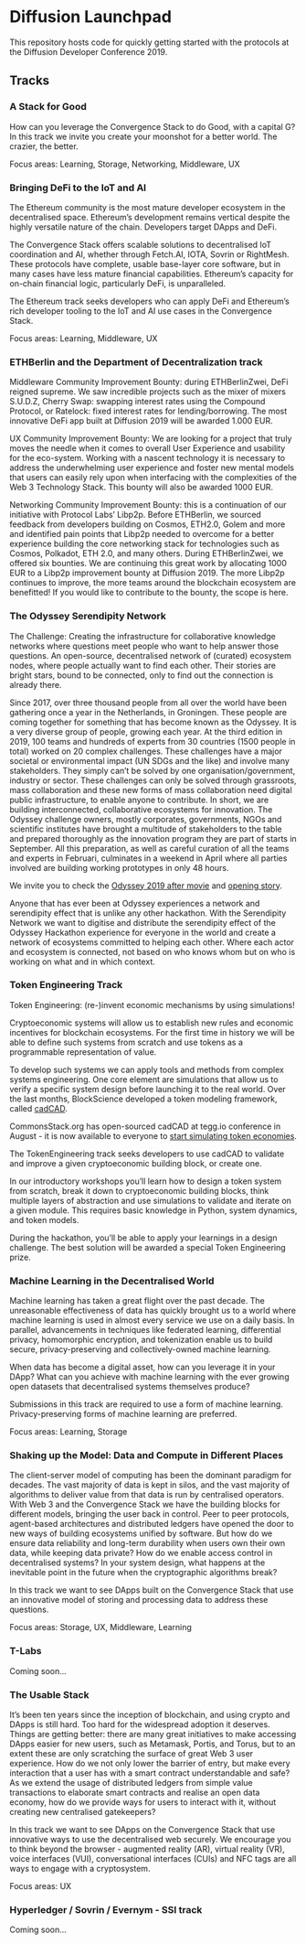 # Diffusion Launchpad

This repository hosts code for quickly getting started with the protocols at the Diffusion Developer Conference 2019.

## Tracks

### A Stack for Good

How can you leverage the Convergence Stack to do Good, with a capital G? In this track we invite you create your moonshot for a better world. The crazier, the better.

Focus areas: Learning, Storage, Networking, Middleware, UX

### Bringing DeFi to the IoT and AI

The Ethereum community is the most mature developer ecosystem in the decentralised space. Ethereum’s development remains vertical despite the highly versatile nature of the chain. Developers target DApps and DeFi.

The Convergence Stack offers scalable solutions to decentralised IoT coordination and AI, whether through Fetch.AI, IOTA, Sovrin or RightMesh. These protocols have complete, usable base-layer core software, but in many cases have less mature financial capabilities. Ethereum’s capacity for on-chain financial logic, particularly DeFi, is unparalleled.

The Ethereum track seeks developers who can apply DeFi and Ethereum’s rich developer tooling to the IoT and AI use cases in the Convergence Stack.

Focus areas: Learning, Middleware, UX

### ETHBerlin and the Department of Decentralization track

Middleware Community Improvement Bounty: during ETHBerlinZwei, DeFi reigned supreme. We saw incredible projects such as the mixer of mixers S.U.D.Z, Cherry Swap: swapping interest rates using the Compound Protocol, or Ratelock: fixed interest rates for lending/borrowing. The most innovative DeFi app built at Diffusion 2019 will be awarded 1.000 EUR.

UX Community Improvement Bounty: We are looking for a project that truly moves the needle when it comes to overall User Experience and usability for the eco-system. Working with a nascent technology it is necessary to address the underwhelming user experience and foster new mental models that users can easily rely upon when interfacing with the complexities of the Web 3 Technology Stack. This bounty will also be awarded 1000 EUR.

Networking Community Improvement Bounty: this is a continuation of our initiative with Protocol Labs’ Libp2p. Before ETHBerlin, we sourced feedback from developers building on Cosmos, ETH2.0, Golem and more and identified pain points that Libp2p needed to overcome for a better experience building the core networking stack for technologies such as Cosmos, Polkadot, ETH 2.0, and many others. During ETHBerlinZwei, we offered six bounties. We are continuing this great work by allocating 1000 EUR to a Libp2p improvement bounty at Diffusion 2019. The more Libp2p continues to improve, the more teams around the blockchain ecosystem are benefitted! If you would like to contribute to the bounty, the scope is here.

### The Odyssey Serendipity Network

The Challenge: Creating the infrastructure for collaborative knowledge networks where questions meet people who want to help answer those questions. An open-source, decentralised network of (curated) ecosystem nodes, where people actually want to find each other. Their stories are bright stars, bound to be connected, only to find out the connection is already there.

Since 2017, over three thousand people from all over the world have been gathering once a year in the Netherlands, in Groningen. These people are coming together for something that has become known as the Odyssey. It is a very diverse group of people, growing each year. At the third edition in 2019, 100 teams and hundreds of experts from 30 countries (1500 people in total) worked on 20 complex challenges. These challenges have a major societal or environmental impact (UN SDGs and the like) and involve many stakeholders. They simply can’t be solved by one organisation/government, industry or sector. These challenges can only be solved through grassroots, mass collaboration and these new forms of mass collaboration need digital public infrastructure, to enable anyone to contribute. In short, we are building interconnected, collaborative ecosystems for innovation. The Odyssey challenge owners, mostly corporates, governments, NGOs and scientific institutes have brought a multitude of stakeholders to the table and prepared thoroughly as the innovation program they are part of starts in September. All this preparation, as well as careful curation of all the teams and experts in Februari, culminates in a weekend in April where all parties involved are building working prototypes in only 48 hours.

We invite you to check the [Odyssey 2019 after movie](https://www.youtube.com/watch?v=q98Ry7OPYUM) and [opening story](https://www.youtube.com/watch?v=-RF9Dn4OECQ).

Anyone that has ever been at Odyssey experiences a network and serendipity effect that is unlike any other hackathon. With the Serendipity Network we want to digitise and distribute the serendipity effect of the Odyssey Hackathon experience for everyone in the world and create a network of ecosystems committed to helping each other. Where each actor and ecosystem is connected, not based on who knows whom but on who is working on what and in which context.

### Token Engineering Track

Token Engineering: (re-)invent economic mechanisms by using simulations!

Cryptoeconomic systems will allow us to establish new rules and economic incentives for blockchain ecosystems. For the first time in history we will be able to define such systems from scratch and use tokens as a programmable representation of value.

To develop such systems we can apply tools and methods from complex systems engineering. One core element are simulations that allow us to verify a specific system design before launching it to the real world. Over the last months, BlockScience developed a token modeling framework, called [cadCAD](https://medium.com/block-science/introducing-complex-adaptive-dynamics-computer-aided-design-cadcad-38b63b541eb8).

CommonsStack.org has open-sourced cadCAD at tegg.io conference in August - it is now available to everyone to [start simulating token economies](https://youtu.be/qjdjX2m_p0Q).

The TokenEngineering track seeks developers to use cadCAD to validate and improve a given cryptoeconomic building block, or create one.

In our introductory workshops you’ll learn how to design a token system from scratch, break it down to cryptoeconomic building blocks, think multiple layers of abstraction and use simulations to validate and iterate on a given module. This requires basic knowledge in Python, system dynamics, and token models.

During the hackathon, you’ll be able to apply your learnings in a design challenge. The best solution will be awarded a special Token Engineering prize.

### Machine Learning in the Decentralised World

Machine learning has taken a great flight over the past decade. The unreasonable effectiveness of data has quickly brought us to a world where machine learning is used in almost every service we use on a daily basis. In parallel, advancements in techniques like federated learning, differential privacy, homomorphic encryption, and tokenization enable us to build secure, privacy-preserving and collectively-owned machine learning.

When data has become a digital asset, how can you leverage it in your DApp? What can you achieve with machine learning with the ever growing open datasets that decentralised systems themselves produce?

Submissions in this track are required to use a form of machine learning. Privacy-preserving forms of machine learning are preferred.

Focus areas: Learning, Storage

### Shaking up the Model: Data and Compute in Different Places

The client-server model of computing has been the dominant paradigm for decades. The vast majority of data is kept in silos, and the vast majority of algorithms to deliver value from that data is run by centralised operators. With Web 3 and the Convergence Stack we have the building blocks for different models, bringing the user back in control. Peer to peer protocols, agent-based architectures and distributed ledgers have opened the door to new ways of building ecosystems unified by software. But how do we ensure data reliability and long-term durability when users own their own data, while keeping data private? How do we enable access control in decentralised systems? In your system design, what happens at the inevitable point in the future when the cryptographic algorithms break?

In this track we want to see DApps built on the Convergence Stack that use an innovative model of storing and processing data to address these questions.

Focus areas: Storage, UX, Middleware, Learning

### T-Labs

Coming soon...

### The Usable Stack

It’s been ten years since the inception of blockchain, and using crypto and DApps is still hard. Too hard for the widespread adoption it deserves. Things are getting better: there are many great initiatives to make accessing DApps easier for new users, such as Metamask, Portis, and Torus, but to an extent these are only scratching the surface of great Web 3 user experience. How do we not only lower the barrier of entry, but make every interaction that a user has with a smart contract understandable and safe? As we extend the usage of distributed ledgers from simple value transactions to elaborate smart contracts and realise an open data economy, how do we provide ways for users to interact with it, without creating new centralised gatekeepers?

In this track we want to see DApps on the Convergence Stack that use innovative ways to use the decentralised web securely. We encourage you to think beyond the browser - augmented reality (AR), virtual reality (VR), voice interfaces (VUI), conversational interfaces (CUIs) and NFC tags are all ways to engage with a cryptosystem.

Focus areas: UX

### Hyperledger / Sovrin / Evernym - SSI track

Coming soon...
